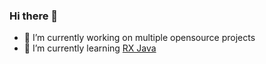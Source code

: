 ### Hi there 👋

- 🔭 I’m currently working on multiple opensource projects
- 🌱 I’m currently learning [RX Java](https://github.com/ReactiveX/RxJava)
